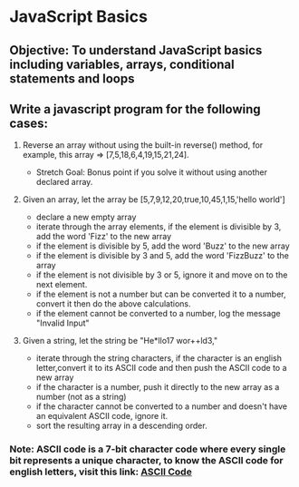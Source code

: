 # JavaScript Basics

## Objective: To understand JavaScript basics including variables, arrays, conditional statements and loops

## Write a javascript program for the following cases: 


1. Reverse an array without using the built-in reverse() method, for example, this array => [7,5,18,6,4,19,15,21,24].   
    - Stretch Goal: Bonus point if you solve it without using another declared array.

2. Given an array, let the array be [5,7,9,12,20,true,10,45,1,15,'hello world']
    - declare a new empty array
    - iterate through the array elements, if the element is divisible by 3, add the word 'Fizz' to the new array
    - if the element is divisible by 5, add the word 'Buzz' to the new array 
    -  if the element is divisible by 3 and 5, add the word 'FizzBuzz' to the array
    - if the element is not divisible by 3 or 5, ignore it and move on to the next element.
    - if the element is not a number but can be converted it to a number, convert it then do the above calculations.
    - if the element cannot be converted to a number, log the message "Invalid Input"

3. Given a string, let the string be "He*llo17 wor++ld3,"
    - iterate through the string characters,  if the character is an english letter,convert it to its ASCII code and then push the ASCII code to a new array 
    - if the character is a number, push it directly to the new array as a number (not as a string)
    - if the character cannot be converted to a number and doesn't have an equivalent ASCII code, ignore it.
    - sort the resulting array in a descending order.

### Note: ASCII code is a 7-bit character code where every single bit represents a unique character, to know the ASCII code for english letters, visit this link:  [ASCII Code](http://sticksandstones.kstrom.com/appen.html)


 




